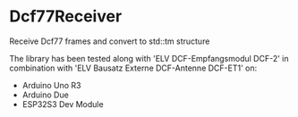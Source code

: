 # Dcf77Receiver
Receive  Dcf77 frames and convert to std::tm structure

The library has been tested along with 'ELV DCF-Empfangsmodul DCF-2' in combination with 'ELV Bausatz Externe DCF-Antenne DCF-ET1' on:

- Arduino Uno R3
- Arduino Due
- ESP32S3 Dev Module
